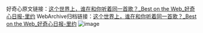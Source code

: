 好奇心原文链接：[这个世界上，谁在和你听着同一首歌？_Best on the Web_好奇心日报-里约](https://www.qdaily.com/articles/2000.html)
WebArchive归档链接：[这个世界上，谁在和你听着同一首歌？_Best on the Web_好奇心日报-里约](http://web.archive.org/web/20190623150128/https://www.qdaily.com/articles/2000.html)
![image](http://ww3.sinaimg.cn/large/007d5XDply1g3v4kujmvdj30u02ick5x)